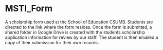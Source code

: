 # MSTI_Form
A scholarship form used at the School of Education CSUMB.
Students are directed to the link where the form resides.
Once the form is submitted, a shared folder in Google Drive 
is created with the students scholarship application information
for review by our staff. The student is then emailed a copy of their
submission for their own records.

